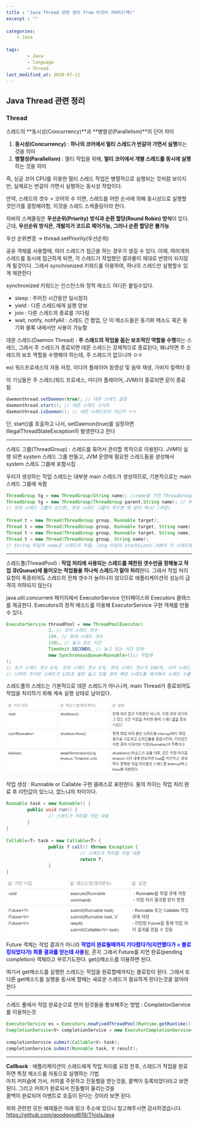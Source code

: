 ```yaml
---
title : "Java Thread 관련 정리 from 이것이 자바다(책)"
excerpt : ""

categories:
    - Java

tags:
        - Java
        - language
        - Thread
last_modified_at: 2020-07-12
---
```


## Java Thread 관련 정리

### Thread

스레드의 **동시성(Concurrency)**과 **병렬성(Parallelism)**의 단어 차이

1. **동시성(Concurrency)** : **하나의 코어에서 멀티 스레드가 번갈아 가면서 실행**하는 것을 의미
2. **병렬성(Parallelism)** : 멀티 작업을 위해, **멀티 코어에서 개별 스레드를 동시에 실행**하는 것을 의미

즉, 싱글 코어 CPU를 이용한 멀티 스레드 작업은 병렬적으로 실행되는 것처럼 보이지만, 실제로는 번갈아 가면서 실행하는 동시성 작업이다. 

만약, 스레드의 갯수 > 코어의 수 이면, 스레드를 어떤 순서에 의해 동시성으로 실행할 것인가를 결정해야함, 이것을 스레드 스케줄링이라 한다. 

자바의 스케줄링은 **우선순위(Priority) 방식과 순환 할당(Round Robin) 방식**이 있다. 근데, **우선순위 방식은, 개발자가 코드로 제어가능, 그러나 순환 할당은 불가능**

우선 순위변경 → thread.setPriority(우선순위)

공유 객체를 사용할때, 여러 스레드가 접근을 하는 경우가 생길 수 있다. 이때, 여러개의 스레드를 동시에 접근하게 되면, 각 스레드가 작업했던 결과물이 제대로 반영이 되지않게 될것이다. 그래서 synchronized 키워드를 이용하여, 하나의 스레드만 실행할수 있게 제한한다

synchronized 키워드는 인스턴스와 정적 메소드 어디든 붙일수있다.

- sleep : 주어진 시간동안 일시정지
- yield : 다른 스레드에게 실행 양보
- join : 다른 스레드의 종료를 기다림
- wait, notify, notifyAll : 스레드 간 협업, 단 이 메소드들은 동기화 메소드 혹은 동기화 블록 내에서만 사용이 가능함

데몬 스레드(Daemon Thread) : **주 스레드의 작업을 돕는 보조적인 역할을 수행**하는 스레드,  그래서 주 스레드가 종료되면 데몬 스레드는 강제적으로 종료된다, 왜냐하면 주 스레드의 보조 역할을 수행해야 하는데, 주 스레드가 없으니까 ㅇㅇ

ex) 워드프로세스의 자동 저장, 미디어 플레이어 동영상 및 음악 재생, 가비지 컬렉터 등

이 기닝들은 주 스레드(워드 프로세스, 미디어 플레이어, JVM)이 종료되면 같이 종료 됨

```java
daemonthread.setDaemon(true); // 데몬 스레드 설정
daemonthread.start(); // 데몬 스레드 스타트
daemonthread.isDaemon(); // 데몬 스레드인지 아닌지 ㅇㅇ
```

단, start()를 호출하고 나서, setDaemon(true)를 설정하면 IllegalThreadStateException이 발생한다고 한다

---

스레드 그룹(ThreadGroup) : 스레드를 묶어서 관리할 목적으로 이용된다. JVM이 실행 되면 system 스레드 그룹 만들고, JVM 운영에 필요한 스레드들을 생성해서 system 스레드 그룹에 포함시킴

우리가 생성하는 작업 스레드는 대부분 main 스레드가 생성하므로, 기본적으로는 main 스레드 그룹에 속함

```java
ThreadGroup tg = new ThreadGroup(String name); //name을 가진 ThreadGroup을 만든다, 단 만들어진 위치의 스레드가 속한 그룹의 하위그룹으로 생성이 된다
ThreadGroup tg = new ThreadGroup(ThreadGroup parent,String name); // 부모 스레드 그룹을 지정해서, 부모 스레드 하위 그룹으로 생성이 된다
// 부모 스레드 그룹이 있으면, 부모 스레드 그룹이 죽으면 뭐 같이 죽나? (의문)

Thread t = new Thread(ThreadGroup group, Runnable target);
Thread t = new Thread(ThreadGroup group, Runnable target, String name);
Thread t = new Thread(ThreadGroup group, Runnable target, String name, long stackSize);
Thread t = new Thread(ThreadGroup group, String name);
// String 타입의 name은 스레드의 이름, long 타입의 stackSize는 JVM이 이 스레드에 할당할 stack 크기
```

---

스레드풀(ThreadPool) : **작업 처리에 사용되는 스레드를 제한된 갯수만큼 정해놓고 작업 큐(Queue)에 들어오는 작업들을 하나씩 스레드가 맡아 처리**한다. 그래서 작업 처리 요청이 폭증되어도 스레드의 전체 갯수가 늘어나지 않으므로 애플리케이션의 성능이 급격히 저하되지 않는다

java.util.concurrent 패키지에서 ExecutorService 인터페이스와 Executors 클래스를 제공한다. Executors의 정적 메소드를 이용해 ExecutorService 구현 객체를 만들 수 있다.

```java
ExecutorService threadPool = new ThreadPoolExecutor(
				3, // 코어 스레드 갯수
				100, // 최대 스레드 갯수
				120L, // 놀고 있는 시간
				TimeUnit.SECONDS, // 놀고 있는 시간 단위
				new SynchronousQueue<Runnable>()// 작업큐
);
// 초기 스레드 갯수 0개, 코어 스레드 갯수 3개, 최대 스레드 갯수가 100개, 코어 스레드 3개를 제외한
// 나머지 추가된 스레드가 120초 동안 놀고 있을 경우 해당 스레드를 제거해서 스레드 수를 관리한다
```

스레드풀의 스레드는 기본적으로 데몬 스레드가 아니니까, main Thread가 종료되어도 작업을 처리하기 위해 계속 실행 상태로 남아있다. 

![Java_ThreadPool](/assets/ThreadPoolMethod.png)

작업 생성 : Runnable or Callable 구현 클래스로 표현한다. 둘의 차이는 작업 처리 완료 후 리턴값이 있느냐, 없느냐의 차이이다.

```java
Runnable task = new Runnable() {
		public void run() {
				// 스레드가 처리할 작업 내용
		}
}

Callable<T> task = new Callable<T> {
				public T call() throws Exception {
							// 스레드가 처리할 작업 내용
							return T;
				}
}
```

![Java_ThreadPool_Future](/assets/ThreadPool_Future.png)

Future 객체는 작업 결과가 아니라 <span style="color:blue">**작업이 완료될때까지 기다렸다가(지연했다가 = 블로킹되었다가) 최종 결과를 얻는데 사용**</span>됨, 흔히 그래서 Future를 지연 완료(pending completion) 객체라고 부르기도한다. get()메소드를 이용하면 된다. 

여기서 get메소드를 실행한 스레드는 작업을 완료할때까지는 블로킹이 된다. 그래서 또다른 get메소드를 실행을 동시에 할때는 새로운 스레드가 필요하게 된다는것을 알아야 한다

---

스레드 풀에서 작업 완료순으로 먼저 된것들을 통보해주는 방법 : CompletionService를 이용하는것

```java
ExecutorService es = Executors.newFixedThreadPool(Runtime.getRuntime().availableProcessors());
CompletionService<V> completionService = new ExecutorCompletionService<V>(es);

completionService.submit(Callable<V> task);
completionService.submit(Runnable task, V result);
```

---

**Callback** : 애플리케이션이 스레드에게 작업 처리를 요청 한후, 스레드가 작업을 완료하면 특정 메소드를 자동으로 실행하는 기법  
마치 커피숍에 가서, 커피를 주문하고 진동벨을 받는것을, 콜백이 등록되었다라고 보면된다. 그리고 커피가 완료되서 진동벨이 울리는것을  
콜백이 완료되어 이벤트로 호출이 된다는 것이라 보면 된다.  

위와 관련한 모든 예제들은 아래 링크 주소에 있으니 참고해주시면 감사하겠습니다.  
<https://github.com/goodgood619/ThisIsJava>